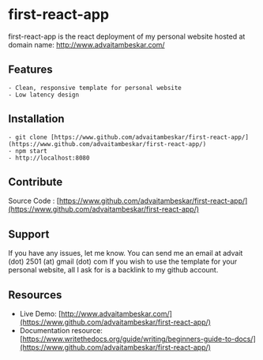 # first-react-app

first-react-app is the react deployment of my personal website hosted at domain name: http://www.advaitambeskar.com/

Features
--------
    - Clean, responsive template for personal website
    - Low latency design

Installation
------------
    - git clone [https://www.github.com/advaitambeskar/first-react-app/](https://www.github.com/advaitambeskar/first-react-app/)
    - npm start
    - http://localhost:8080

Contribute
-----------
Source Code : [https://www.github.com/advaitambeskar/first-react-app/](https://www.github.com/advaitambeskar/first-react-app/)

Support
-------
If you have any issues, let me know.
You can send me an email at advait (dot) 2501 (at) gmail (dot) com
If you wish to use the template for your personal website, all I ask for is a backlink to my github account.

Resources
---------
* Live Demo: [http://www.advaitambeskar.com/](https://www.github.com/advaitambeskar/first-react-app/)
* Documentation resource: [https://www.writethedocs.org/guide/writing/beginners-guide-to-docs/](https://www.github.com/advaitambeskar/first-react-app/)